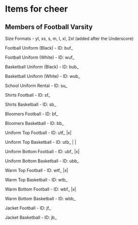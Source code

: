 # Items for cheer

## Members of Football Varsity
Size Formats - yl, xs, s, m, l, xl, 2xl (added after the Underscore)

Football Uniform (Black)            - ID: buf_

Football Uniform (White)            - ID: wuf_

Basketball Uniform (Black)          - ID: bub_

Basketball Uniform (White)          - ID: wub_

School Uniform Rental               - ID: su_            

Shirts Football                     - ID: sf_

Shirts Basketball                   - ID: sb_

Bloomers Football                   - ID: bf_

Bloomers Basketball                 - ID: bb_

Uniform Top Football                - ID: utf_    |x|

Uniform Top Basketball              - ID: utb_    | |

Uniform Bottom Football             - ID: ubf_    |x|

Uniform Bottom Basketball           - ID: ubb_

Warm Top Football                   - ID: wtf_    |x|

Warm Top Basketball                 - ID: wtb_

Warm Bottom Football                - ID: wbf_    |x|

Warm Bottom Basketball              - ID: wbb_

Jacket Football                     - ID: jf_

Jacket Basketball                   - ID: jb_
